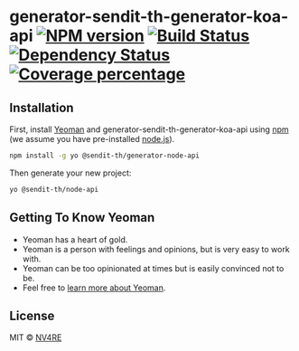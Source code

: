 # generator-sendit-th-generator-koa-api [![NPM version][npm-image]][npm-url] [![Build Status][travis-image]][travis-url] [![Dependency Status][daviddm-image]][daviddm-url] [![Coverage percentage][coveralls-image]][coveralls-url]
> 

## Installation

First, install [Yeoman](http://yeoman.io) and generator-sendit-th-generator-koa-api using [npm](https://www.npmjs.com/) (we assume you have pre-installed [node.js](https://nodejs.org/)).

```bash
npm install -g yo @sendit-th/generator-node-api
```

Then generate your new project:

```bash
yo @sendit-th/node-api 
```

## Getting To Know Yeoman

 * Yeoman has a heart of gold.
 * Yeoman is a person with feelings and opinions, but is very easy to work with.
 * Yeoman can be too opinionated at times but is easily convinced not to be.
 * Feel free to [learn more about Yeoman](http://yeoman.io/).

## License

MIT © [NV4RE]()


[npm-image]: https://badge.fury.io/js/generator-sendit-th-generator-koa-api.svg
[npm-url]: https://npmjs.org/package/generator-sendit-th-generator-koa-api
[travis-image]: https://travis-ci.org/NV4RE/generator-sendit-th-generator-koa-api.svg?branch=master
[travis-url]: https://travis-ci.org/NV4RE/generator-sendit-th-generator-koa-api
[daviddm-image]: https://david-dm.org/NV4RE/generator-sendit-th-generator-koa-api.svg?theme=shields.io
[daviddm-url]: https://david-dm.org/NV4RE/generator-sendit-th-generator-koa-api
[coveralls-image]: https://coveralls.io/repos/NV4RE/generator-sendit-th-generator-koa-api/badge.svg
[coveralls-url]: https://coveralls.io/r/NV4RE/generator-sendit-th-generator-koa-api
